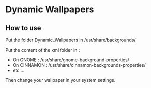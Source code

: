 # Dynamic Wallpapers

## How to use

Put the folder Dynamic_Wallpapers in /usr/share/backgrounds/

Put the content of the xml folder in :

- On GNOME : /usr/share/gnome-background-properties/
- On CINNAMON : /usr/share/cinnamon-backgrounds-properties/
- etc ...

Then change your wallpaper in your system settings.